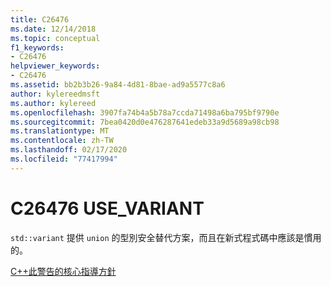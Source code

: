 ```yaml
---
title: C26476
ms.date: 12/14/2018
ms.topic: conceptual
f1_keywords:
- C26476
helpviewer_keywords:
- C26476
ms.assetid: bb2b3b26-9a84-4d81-8bae-ad9a5577c8a6
author: kylereedmsft
ms.author: kylereed
ms.openlocfilehash: 3907fa74b4a5b78a7ccda71498a6ba795bf9790e
ms.sourcegitcommit: 7bea0420d0e476287641edeb33a9d5689a98cb98
ms.translationtype: MT
ms.contentlocale: zh-TW
ms.lasthandoff: 02/17/2020
ms.locfileid: "77417994"
---
```

# <a name="c26476-use_variant"></a>C26476 USE_VARIANT

`std::variant` 提供 `union` 的型別安全替代方案，而且在新式程式碼中應該是慣用的。

[C++此警告的核心指導方針](https://github.com/isocpp/CppCoreGuidelines/blob/master/CppCoreGuidelines.md#Ru-naked)
